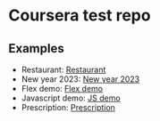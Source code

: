 # Coursera test repo

## Examples

* Restaurant: [Restaurant](./restaurant/)
* New year 2023: [New year 2023](./newyear/)
* Flex demo: [Flex demo](./flex/)
* Javascript demo: [JS demo](./js/)
* Prescription: [Prescription](./prescription/)
